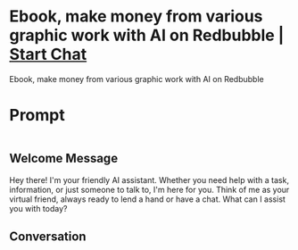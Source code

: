 

# Ebook, make money from various graphic work with AI on Redbubble | [Start Chat](https://gptcall.net/chat.html?data=%7B%22contact%22%3A%7B%22id%22%3A%22T0V67fwe3dgzppdytqF7R%22%2C%22flow%22%3Atrue%7D%7D)
Ebook, make money from various graphic work with AI on Redbubble

# Prompt

```

```

## Welcome Message
Hey there! I'm your friendly AI assistant. Whether you need help with a task, information, or just someone to talk to, I'm here for you. Think of me as your virtual friend, always ready to lend a hand or have a chat. What can I assist you with today?

## Conversation



